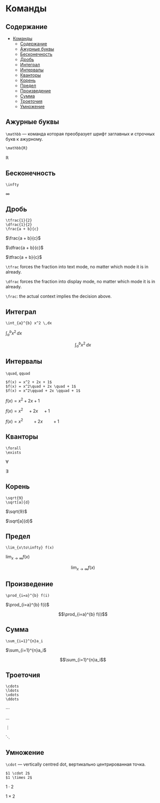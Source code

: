 # Команды

## Содержание

- [Команды](#команды)
  - [Содержание](#содержание)
  - [Ажурные буквы](#ажурные-буквы)
  - [Бесконечность](#бесконечность)
  - [Дробь](#дробь)
  - [Интеграл](#интеграл)
  - [Интервалы](#интервалы)
  - [Кванторы](#кванторы)
  - [Корень](#корень)
  - [Предел](#предел)
  - [Произведение](#произведение)
  - [Сумма](#сумма)
  - [Троеточия](#троеточия)
  - [Умножение](#умножение)

## Ажурные буквы

`\mathbb` — команда которая преобразует шрифт заглавных и строчных букв к ажурному.

```text
\mathbb{R}
```

$\mathbb{R}$

## Бесконечность

```text
\infty
```

$\infty$

## Дробь

```text
\tfrac{1}{2}
\dfrac{1}{2}
\frac{a + b}{c}
```

$\frac{a + b}{c}$

$\dfrac{a + b}{c}$

$\tfrac{a + b}{c}$

`\tfrac` forces the fraction into text mode, no matter which mode it is in already.

`\dfrac` forces the fraction into display mode, no matter which mode it is in already.

`\frac`: the actual context implies the decision above.

## Интеграл

```text
\int_{a}^{b} x^2 \,dx
```

$\int_{a}^{b} x^2 \,dx$

$$\int_{a}^{b} x^2 \,dx$$

## Интервалы

`\quad`, `qquad`

```text
$f(x) = x^2 + 2x + 1$
$f(x) = x^2\quad + 2x \quad + 1$
$f(x) = x^2\qquad + 2x \qquad + 1$
```

$f(x) = x^2 + 2x + 1$

$f(x) = x^2\quad + 2x \quad + 1$

$f(x) = x^2\qquad + 2x \qquad + 1$

## Кванторы

```text
\forall
\exists
```

$\forall$

$\exists$

## Корень

```text
\sqrt{9}
\sqrt[a]{d}
```

$\sqrt{9}$

$\sqrt[a]{d}$

## Предел

```text
\lim_{x\to\infty} f(x)
```

$\lim_{x\to\infty} f(x)$

$$\lim_{x\to\infty} f(x)$$

## Произведение

```text
\prod_{i=a}^{b} f(i)
```

$\prod_{i=a}^{b} f(i)$

$$\prod_{i=a}^{b} f(i)$$

## Сумма

```text
\sum_{i=1}^{n}a_i
```

$\sum_{i=1}^{n}a_i$

$$\sum_{i=1}^{n}a_i$$

## Троеточия

```text
\cdots
\ldots
\vdots
\ddots
```

$\cdots$

$\ldots$

$\vdots$

$\ddots$

## Умножение

`\cdot` — vertically centred dot, вертикально центрированная точка.

```text
$1 \cdot 2$
$1 \times 2$
```

$1 \cdot 2$

$1 \times 2$
